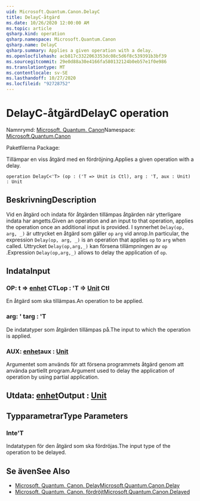 ```yaml
---
uid: Microsoft.Quantum.Canon.DelayC
title: DelayC-åtgärd
ms.date: 10/26/2020 12:00:00 AM
ms.topic: article
qsharp.kind: operation
qsharp.namespace: Microsoft.Quantum.Canon
qsharp.name: DelayC
qsharp.summary: Applies a given operation with a delay.
ms.openlocfilehash: acb817c3322063353dc08c5d6f8c539391b3bf39
ms.sourcegitcommit: 29e0d88a30e4166fa580132124b0eb57e1f0e986
ms.translationtype: MT
ms.contentlocale: sv-SE
ms.lasthandoff: 10/27/2020
ms.locfileid: "92728752"
---
```

# <a name="delayc-operation"></a><span data-ttu-id="270b2-102">DelayC-åtgärd</span><span class="sxs-lookup"><span data-stu-id="270b2-102">DelayC operation</span></span>

<span data-ttu-id="270b2-103">Namnrymd: [Microsoft. Quantum. Canon](xref:Microsoft.Quantum.Canon)</span><span class="sxs-lookup"><span data-stu-id="270b2-103">Namespace: [Microsoft.Quantum.Canon](xref:Microsoft.Quantum.Canon)</span></span>

<span data-ttu-id="270b2-104">Paketfilerna [](https://nuget.org/packages/)</span><span class="sxs-lookup"><span data-stu-id="270b2-104">Package: [](https://nuget.org/packages/)</span></span>


<span data-ttu-id="270b2-105">Tillämpar en viss åtgärd med en fördröjning.</span><span class="sxs-lookup"><span data-stu-id="270b2-105">Applies a given operation with a delay.</span></span>

```qsharp
operation DelayC<'T> (op : ('T => Unit is Ctl), arg : 'T, aux : Unit) : Unit
```


## <a name="description"></a><span data-ttu-id="270b2-106">Beskrivning</span><span class="sxs-lookup"><span data-stu-id="270b2-106">Description</span></span>

<span data-ttu-id="270b2-107">Vid en åtgärd och indata för åtgärden tillämpas åtgärden när ytterligare indata har angetts.</span><span class="sxs-lookup"><span data-stu-id="270b2-107">Given an operation and an input to that operation, applies the operation once an additional input is provided.</span></span>
<span data-ttu-id="270b2-108">I synnerhet `Delay(op, arg, _)` är uttrycket en åtgärd som gäller `op` `arg` vid anrop.</span><span class="sxs-lookup"><span data-stu-id="270b2-108">In particular, the expression `Delay(op, arg, _)` is an operation that applies `op` to `arg` when called.</span></span>
<span data-ttu-id="270b2-109">Uttrycket `Delay(op,arg,_)` kan försena tillämpningen av `op` .</span><span class="sxs-lookup"><span data-stu-id="270b2-109">Expression `Delay(op,arg,_)` allows to delay the application of `op`.</span></span>

## <a name="input"></a><span data-ttu-id="270b2-110">Indata</span><span class="sxs-lookup"><span data-stu-id="270b2-110">Input</span></span>

### <a name="op--t--unit-ctl"></a><span data-ttu-id="270b2-111">OP: t => [enhet](xref:microsoft.quantum.lang-ref.unit) CTL</span><span class="sxs-lookup"><span data-stu-id="270b2-111">op : 'T => [Unit](xref:microsoft.quantum.lang-ref.unit) Ctl</span></span>

<span data-ttu-id="270b2-112">En åtgärd som ska tillämpas.</span><span class="sxs-lookup"><span data-stu-id="270b2-112">An operation to be applied.</span></span>


### <a name="arg--t"></a><span data-ttu-id="270b2-113">arg: ' t</span><span class="sxs-lookup"><span data-stu-id="270b2-113">arg : 'T</span></span>

<span data-ttu-id="270b2-114">De indatatyper som åtgärden tillämpas på.</span><span class="sxs-lookup"><span data-stu-id="270b2-114">The input to which the operation is applied.</span></span>


### <a name="aux--unit"></a><span data-ttu-id="270b2-115">AUX: [enhet](xref:microsoft.quantum.lang-ref.unit)</span><span class="sxs-lookup"><span data-stu-id="270b2-115">aux : [Unit](xref:microsoft.quantum.lang-ref.unit)</span></span>

<span data-ttu-id="270b2-116">Argumentet som används för att försena programmets åtgärd genom att använda partiellt program.</span><span class="sxs-lookup"><span data-stu-id="270b2-116">Argument used to delay the application of operation by using partial application.</span></span>



## <a name="output--unit"></a><span data-ttu-id="270b2-117">Utdata: [enhet](xref:microsoft.quantum.lang-ref.unit)</span><span class="sxs-lookup"><span data-stu-id="270b2-117">Output : [Unit](xref:microsoft.quantum.lang-ref.unit)</span></span>



## <a name="type-parameters"></a><span data-ttu-id="270b2-118">Typparametrar</span><span class="sxs-lookup"><span data-stu-id="270b2-118">Type Parameters</span></span>

### <a name="t"></a><span data-ttu-id="270b2-119">Inte</span><span class="sxs-lookup"><span data-stu-id="270b2-119">'T</span></span>

<span data-ttu-id="270b2-120">Indatatypen för den åtgärd som ska fördröjas.</span><span class="sxs-lookup"><span data-stu-id="270b2-120">The input type of the operation to be delayed.</span></span>

## <a name="see-also"></a><span data-ttu-id="270b2-121">Se även</span><span class="sxs-lookup"><span data-stu-id="270b2-121">See Also</span></span>

- [<span data-ttu-id="270b2-122">Microsoft. Quantum. Canon. Delay</span><span class="sxs-lookup"><span data-stu-id="270b2-122">Microsoft.Quantum.Canon.Delay</span></span>](xref:Microsoft.Quantum.Canon.Delay)
- [<span data-ttu-id="270b2-123">Microsoft. Quantum. Canon. fördröjt</span><span class="sxs-lookup"><span data-stu-id="270b2-123">Microsoft.Quantum.Canon.Delayed</span></span>](xref:Microsoft.Quantum.Canon.Delayed)